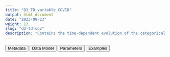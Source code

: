 ```yaml
---
title: "D3_TD_variable_COVID"
output: html_document
date: "2023-08-23"
weight: 13
slug: "d3-td-cov"
description: "Contains the time-dependent evolution of the categorical variable COVID. Occurrences are recorded with their level of severity. The date is the date of the first information about the infection, infromation about seeviry may accrue across time"
---
```


<script src="/rmarkdown-libs/core-js/shim.min.js"></script>
<script src="/rmarkdown-libs/react/react.min.js"></script>
<script src="/rmarkdown-libs/react/react-dom.min.js"></script>
<script src="/rmarkdown-libs/reactwidget/react-tools.js"></script>
<script src="/rmarkdown-libs/htmlwidgets/htmlwidgets.js"></script>
<link href="/rmarkdown-libs/reactable/reactable.css" rel="stylesheet" />
<script src="/rmarkdown-libs/reactable-binding/reactable.js"></script>
<div class="tab">
<button class="tablinks" onclick="openCity(event, &#39;Metadata&#39;)" id="defaultOpen">Metadata</button>
<button class="tablinks" onclick="openCity(event, &#39;Data Model&#39;)">Data Model</button>
<button class="tablinks" onclick="openCity(event, &#39;Parameters&#39;)">Parameters</button>
<button class="tablinks" onclick="openCity(event, &#39;Examples&#39;)">Examples</button>
</div>
<div id="Metadata" class="tabcontent">
<div id="htmlwidget-1" class="reactable html-widget " style="width:auto;height:600px;"></div>
<script type="application/json" data-for="htmlwidget-1">{"x":{"tag":{"name":"Reactable","attribs":{"data":{"medatata_name":["Name of the dataset","Content of the dataset","Unit of observation","Dataset where the list of UoOs is fully listed and with 1 record per UoO","How many observations per UoO","Variables capturing the UoO","Primary key","Parameters",null,null,null,null,null,null,null,null,null,null,null,null],"metadata_content":["D3_TD_variable_COVID","contains the time-dependent evolution of the categorical variable COVID. Occurrences are recorde with their level of severity. The date is the date of the first information about the infection, infromation about seeviry may accrue across time","A covid episode","D3_covid_episodes","1","person_id","person_id date",null,null,null,null,null,null,null,null,null,null,null,null,null]},"columns":[{"id":"medatata_name","name":"medatata_name","type":"character"},{"id":"metadata_content","name":"metadata_content","type":"character"}],"sortable":false,"searchable":true,"pagination":false,"highlight":true,"bordered":true,"striped":true,"style":{"maxWidth":1800},"height":"600px","dataKey":"67a50f4e2028bce320ba24b9d14742a2"},"children":[]},"class":"reactR_markup"},"evals":[],"jsHooks":[]}</script>
</div>
<div id="Data Model" class="tabcontent">
<div id="htmlwidget-2" class="reactable html-widget " style="width:auto;height:600px;"></div>
<script type="application/json" data-for="htmlwidget-2">{"x":{"tag":{"name":"Reactable","attribs":{"data":{"VarName":["person_id","date","value_of_variable",null,null,null,null,null,null,null,null,null,null,null,null,null,null,null,null,null],"Description":["unique person identifier",null,null,null,null,null,null,null,null,null,null,null,null,null,null,null,null,null,null,null],"Format":["character",null,"categorical",null,null,null,null,null,null,null,null,null,null,null,null,null,null,null,null,null],"Vocabulary":[null,null,"severity1 = not hospitalised, no ICU; no death\r\nseverity2 = hospitalised, no ICU, no death\r\nseverity3 = ICU, no death\r\nseverity4 = death",null,null,null,null,null,null,null,null,null,null,null,null,null,null,null,null,null],"Parameters":[null,null,null,null,null,null,null,null,null,null,null,null,null,null,null,null,null,null,null,null],"Notes and examples":[null,null,null,null,null,null,null,null,null,null,null,null,null,null,null,null,null,null,null,null],"Source tables and variables":[null,null,null,null,null,null,null,null,null,null,null,null,null,null,null,null,null,null,null,null],"Retrieved":["yes","yes",null,null,null,null,null,null,null,null,null,null,null,null,null,null,null,null,null,null],"Calculated":[null,null,"yes",null,null,null,null,null,null,null,null,null,null,null,null,null,null,null,null,null],"Algorithm_id":[null,null,null,null,null,null,null,null,null,null,null,null,null,null,null,null,null,null,null,null],"Rule":[null,null,"if the episode is in D3_covid_severity_components_DEATH -> severity4\r\n\r\nelse, if the episode is in D3_covid_severity_components_ICU -> severity3\r\n\r\nelse, if the episode is in D3_covid_severity_components_hospitalisation -> severity2\r\n\r\nelse -> severity4\r\n\r\n\r\n",null,null,null,null,null,null,null,null,null,null,null,null,null,null,null,null,null]},"columns":[{"id":"VarName","name":"VarName","type":"character"},{"id":"Description","name":"Description","type":"character"},{"id":"Format","name":"Format","type":"character"},{"id":"Vocabulary","name":"Vocabulary","type":"character"},{"id":"Parameters","name":"Parameters","type":"logical"},{"id":"Notes and examples","name":"Notes and examples","type":"logical"},{"id":"Source tables and variables","name":"Source tables and variables","type":"logical"},{"id":"Retrieved","name":"Retrieved","type":"character"},{"id":"Calculated","name":"Calculated","type":"character"},{"id":"Algorithm_id","name":"Algorithm_id","type":"logical"},{"id":"Rule","name":"Rule","type":"character"}],"sortable":false,"searchable":true,"pagination":false,"highlight":true,"bordered":true,"striped":true,"style":{"maxWidth":1800},"height":"600px","dataKey":"4d79a0ec8402e5bf18d561bbd86697b6"},"children":[]},"class":"reactR_markup"},"evals":[],"jsHooks":[]}</script>
</div>
<div id="Parameters" class="tabcontent">
<div id="htmlwidget-3" class="reactable html-widget " style="width:auto;height:600px;"></div>
<script type="application/json" data-for="htmlwidget-3">{"x":{"tag":{"name":"Reactable","attribs":{"data":{"parameter in the variable name":[null,null,null,null,null,null,null,null,null,null,null,null,null,null,null,null,null,null,null,null],"values":[null,null,null,null,null,null,null,null,null,null,null,null,null,null,null,null,null,null,null,null],"name of macro":[null,null,null,null,null,null,null,null,null,null,null,null,null,null,null,null,null,null,null,null]},"columns":[{"id":"parameter in the variable name","name":"parameter in the variable name","type":"logical"},{"id":"values","name":"values","type":"logical"},{"id":"name of macro","name":"name of macro","type":"logical"}],"sortable":false,"searchable":true,"pagination":false,"highlight":true,"bordered":true,"striped":true,"style":{"maxWidth":1800},"height":"600px","dataKey":"f545894952d01490ab535e7af1d88bc2"},"children":[]},"class":"reactR_markup"},"evals":[],"jsHooks":[]}</script>
</div>
<div id="Examples" class="tabcontent">
<div id="htmlwidget-4" class="reactable html-widget " style="width:auto;height:600px;"></div>
<script type="application/json" data-for="htmlwidget-4">{"x":{"tag":{"name":"Reactable","attribs":{"data":{"person_id":["P00001","P00008","P00010","P00010","P00034","P00038","P00042","P00049","P00054","P00067","P00068","P00075","P00107","P00129","P00184","P00235","P00236","P00366","P00371","P00416"],"date":["2021-01-01T00:00:00Z","2021-02-11T00:00:00Z","2021-01-12T00:00:00Z","2021-05-12T00:00:00Z","2021-01-16T00:00:00Z","2021-02-25T00:00:00Z","2020-05-25T00:00:00Z","2020-09-25T00:00:00Z","2021-02-28T00:00:00Z","2021-01-17T00:00:00Z","2021-01-10T00:00:00Z","2021-02-10T00:00:00Z","2021-05-05T00:00:00Z","2020-12-09T00:00:00Z","2021-03-17T00:00:00Z","2021-03-18T00:00:00Z","2020-11-26T00:00:00Z","2020-10-30T00:00:00Z","2021-04-27T00:00:00Z","2020-11-27T00:00:00Z"],"value_of_variable":["severity1","severity3","severity3","severity1","severity1","severity3","severity2","severity2","severity2","severity1","severity1","severity1","severity3","severity1","severity1","severity1","severity1","severity1","severity1","severity1"]},"columns":[{"id":"person_id","name":"person_id","type":"character"},{"id":"date","name":"date","type":"Date"},{"id":"value_of_variable","name":"value_of_variable","type":"character"}],"sortable":false,"searchable":true,"pagination":false,"highlight":true,"bordered":true,"striped":true,"style":{"maxWidth":1800},"height":"600px","dataKey":"f4e942564c4d5a5c93b8a275a8034cce"},"children":[]},"class":"reactR_markup"},"evals":[],"jsHooks":[]}</script>
</div>
